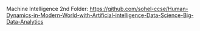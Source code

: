 Machine Intelligence 2nd Folder: https://github.com/sohel-ccse/Human-Dynamics-in-Modern-World-with-Artificial-intelligence-Data-Science-Big-Data-Analytics
